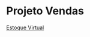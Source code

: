 # Projeto Vendas
 
 <p>
    <a href="https://github.com/Lramossantos/Projeto-Vendas/blob/main/README.md" target="_blank">Estoque Virtual</a>
</p>